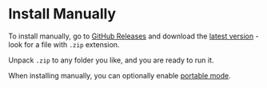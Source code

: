 # Install Manually

To install manually, go to [GitHub Releases](https://github.com/aloneguid/bt/releases) and download the [latest version](https://github.com/aloneguid/bt/releases/latest) - look for a file with `.zip` extension.

Unpack `.zip` to any folder you like, and you are ready to run it.

<tip>
When installing manually, you can optionally enable <a href="portable-mode.md">portable mode</a>.
</tip>